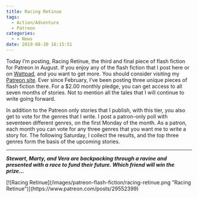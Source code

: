 ```yaml
---
title: Racing Retinue
tags:
  - Action/Adventure
  - Patreon
categories:
  - - News
date: 2019-08-30 16:15:51
---
```


Today I’m posting, Racing Retinue, the third and final piece of flash fiction for Patreon in August. If you enjoy any of the flash fiction that I post here or on [Wattpad](https://www.wattpad.com/user/StevenMeehan), and you want to get more. You should consider visiting my [Patreon site](https://www.patreon.com/stevenpmeehan). Ever since February, I’ve been posting three unique pieces of flash fiction there. For a $2.00 monthly pledge, you can get access to all seven months of stories. Not to mention all the tales that I will continue to write going forward.<!-- more -->

In addition to the Patreon only stories that I publish, with this tier, you also get to vote for the genres that I write. I post a patron-only poll with seventeen different genres, on the first Monday of the month. As a patron, each month you can vote for any three genres that you want me to write a story for. The following Saturday, I collect the results, and the top three genres form the basis of the upcoming stories.

<hr class="section-break margin-bump-top margin-bump-bottom" />

***Stewart, Marty, and Vera are backpacking through a ravine and presented with a race to fund their future. Which friend will win the prize…***

<div class="center margin-bump-top">[![Racing Retinue](/images/patreon-flash-fiction/racing-retinue.png "Racing Retinue")](https://www.patreon.com/posts/29552399)</div>